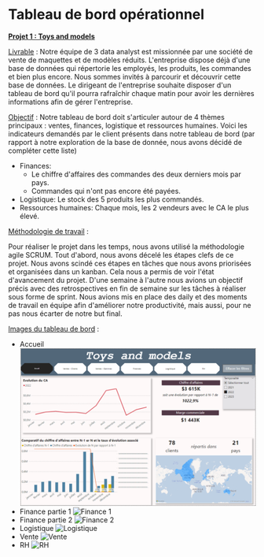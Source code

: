 # Tableau de bord opérationnel
<ins>**Projet 1 : Toys and models**</ins>

<ins>Livrable</ins> : Notre équipe de 3 data analyst est missionnée par une société de vente de maquettes et de modèles réduits. L'entreprise dispose déjà d'une base de données qui répertorie les employés, les produits, les commandes et bien plus encore. Nous sommes invités à parcourir et découvrir cette base de données. Le dirigeant de l'entreprise souhaite disposer d'un tableau de bord qu'il pourra rafraîchir chaque matin pour avoir les dernières informations afin de gérer l'entreprise.

<ins>Objectif</ins> : Notre tableau de bord doit s'articuler autour de 4 thèmes principaux : ventes, finances, logistique et ressources humaines.
Voici les indicateurs demandés par le client présents dans notre tableau de bord (par rapport à notre exploration de la base de donnée, nous avons décidé de compléter cette liste)
  - Finances:
     - Le chiffre d'affaires des commandes des deux derniers mois par pays.
     - Commandes qui n'ont pas encore été payées.
  - Logistique: Le stock des 5 produits les plus commandés.
  - Ressources humaines: Chaque mois, les 2 vendeurs avec le CA le plus élevé.


<ins>Méthodologie de travail</ins> :

Pour réaliser le projet dans les temps, nous avons utilisé la méthodologie agile SCRUM. Tout d'abord, nous avons décelé les étapes clefs de ce projet. Nous avons scindé ces étapes en tâches que nous avons priorisées et organisées dans un kanban. Cela nous a permis de voir l'état d'avancement du projet. D'une semaine à l'autre nous avions un objectif précis avec des retrospectives en fin de semaine sur les tâches à réaliser sous forme de sprint. Nous avions mis en place des daily et des moments de travail en équipe afin d'améliorer notre productivité, mais aussi, pour ne pas nous écarter de notre but final.


<ins>Images du tableau de bord</ins> :

- Accueil
  ![Accueil](https://github.com/lher5/Dashboard-op-rationnel/blob/main/Images/Power%20BI%20-%20Accueil.png)
- Finance partie 1
  ![Finance 1](https://github.com/alexandreiul/wild_project1/assets/156169040/b7af29ce-d5e6-4920-8066-7917b30c1110)
- Finance partie 2
  ![Finance 2](https://github.com/alexandreiul/wild_project1/assets/156169040/7e7f2e1b-552d-4a89-b98a-a9a9111a757e)
- Logistique
  ![Logistique](https://github.com/alexandreiul/wild_project1/assets/156169040/8bd0726f-5141-44a7-b4e4-de37bfe4c035)
- Vente
  ![Vente](https://github.com/alexandreiul/wild_project1/assets/156169040/694e39d7-9dfb-494e-913f-ebce0863b690)
- RH
  ![RH](https://github.com/alexandreiul/wild_project1/assets/156169040/b12c913c-c3ec-4294-b03e-65365ae747ef)
